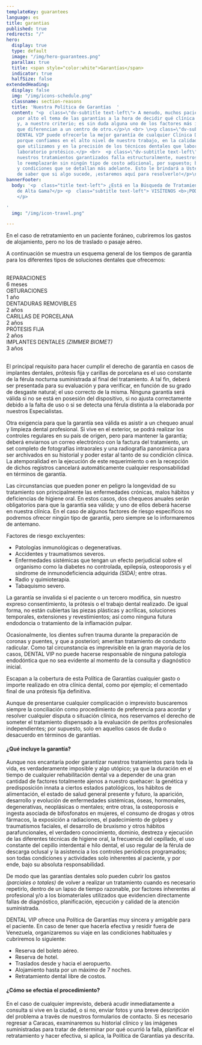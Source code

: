 ```yaml
---
templateKey: guarantees
language: es
title: garantias
published: true
redirects: "/"
hero:
  display: true
  type: default
  image: "/img/hero-guarantees.png"
  parallax: true
  title: <span style="color:white">Garantías</span>
  indicator: true
  halfSize: false
extendedHeading:
  display: false
  img: "/img/icons-schedule.png"
  classname: section-reasons
  title: 'Nuestra Política de Garantías  '
  content: "<p  class=\"dv-subtitle text-left\"> A menudo, muchos pacientes pasan
    por alto el tema de las garantías a la hora de decidir qué clínica dental elegir
    y, a nuestro criterio; es sin duda alguna uno de los factores más importantes
    que diferencian a un centro de otro.</p>\n <br> \n<p class=\"dv-subtitle text-left\"p>
    DENTAL VIP puede ofrecerle la mejor garantía de cualquier Clínica Dental en Caracas
    porque confiamos en el alto nivel de nuestro trabajo, en la calidad de los materiales
    que utilizamos y en la precisión de los técnicos dentales que laboran en nuestro
    laboratorio protésico.</p> <br>  <p class=\"dv-subtitle text-left\"p> Si uno de
    nuestros tratamientos garantizados falla estructuralmente, nuestros Odontólogos
    lo reemplazarán sin ningún tipo de costo adicional, por supuesto; bajo los términos
    y condiciones que se detallan más adelante. Esto le brindará a Usted la tranquilidad
    de saber que si algo sucede, ¡estaremos aquí para resolverlo!</p>\n"
bannerFooter:
  body: '<p  class="title text-left"> ¿Está en la Búsqueda de Tratamientos Dentales
    de Alta Gama?</p> <p  class="subtitle text-left"> VISÍTENOS <b>¡PODEMOS AYUDARLE!</b>
    </p>

'
  img: "/img/icon-travel.png"

---
```

<div class="green message"> En el caso de retratamiento en un paciente foráneo, cubriremos los gastos de alojamiento, pero no los de traslado o pasaje aéreo. </div> <p> A continuación se muestra un esquema general de los tiempos de garantía para los diferentes tipos de soluciones dentales que ofrecemos: </p> <br> <div class="percentaje"> <div class="progress-bar"> <span class="progress-bar-fill" style="width: 17%;"></span> </div> <div class="title">REPARACIONES </div> <div class="time">6 meses</div> </div> <div class="percentaje"> <div class="progress-bar"> <span class="progress-bar-fill" style="width: 34%;"></span> </div> <div class="title">OBTURACIONES</div> <div class="time">1 año</div> </div> <div class="percentaje"> <div class="progress-bar"> <span class="progress-bar-fill" style="width: 68%;"></span> </div> <div class="title">DENTADURAS REMOVIBLES</div> <div class="time">2 años</div> </div> <div class="percentaje"> <div class="progress-bar"> <span class="progress-bar-fill" style="width: 68%;"></span> </div> <div class="title">CARILLAS DE PORCELANA</div> <div class="time">2 años</div> </div> <div class="percentaje"> <div class="progress-bar"> <span class="progress-bar-fill" style="width: 68%;"></span> </div> <div class="title">PRÓTESIS FIJA</div> <div class="time">2 años</div> </div> <div class="percentaje"> <div class="progress-bar"> <span class="progress-bar-fill" style="width: 100%;"></span> </div> <div class="title">IMPLANTES DENTALES <i>(ZIMMER BIOMET)</i></div> <div class="time">3 años</div> </div> <br> <p> El principal requisito para hacer cumplir el derecho de garantía en casos de implantes dentales, prótesis fija y carillas de porcelana es el uso constante de la férula nocturna suministrada al final del tratamiento. A tal fin, deberá ser presentada para su evaluación y para verificar, en función de su grado de desgaste natural; el uso correcto de la misma. Ninguna garantía será válida si no se está en posesión del dispositivo, si no ajusta correctamente debido a la falta de uso o si se detecta una férula distinta a la elaborada por nuestros Especialistas. </p> <p> Otra exigencia para que la garantía sea válida es asistir a un chequeo anual y limpieza dental profesional. Si vive en el exterior, se podrá realizar los controles regulares en su país de origen, pero para mantener la garantía; deberá enviarnos un correo electrónico con la factura del tratamiento, un set completo de fotografías intraorales y una radiografía panorámica para ser archivados en su historial y poder estar al tanto de su condición clínica. La atemporalidad en la ejecución de este requerimiento o en la recepción de dichos registros cancelará automáticamente cualquier responsabilidad en términos de garantía. </p> <p> Las circunstancias que pueden poner en peligro la longevidad de su tratamiento son principalmente las enfermedades crónicas, malos hábitos y deficiencias de higiene oral. En estos casos, dos chequeos anuales serán obligatorios para que la garantía sea válida; y uno de ellos deberá hacerse en nuestra clínica. En el caso de algunos factores de riesgo específicos no podremos ofrecer ningún tipo de garantía, pero siempre se lo informaremos de antemano. </p> <div class="message red"> Factores de riesgo excluyentes: <ul> <li>Patologías inmunológicas o degenerativas.</li> <li>Accidentes y traumatismos severos.</li> <li>Enfermedades sistémicas que tengan un efecto perjudicial sobre el organismo como la diabetes no controlada, epilepsia, osteoporosis y el síndrome de inmunodeficiencia adquirida <i>(SIDA)</i>; entre otras.</li> <li>Radio y quimioterapia.</li>  <li>Tabaquismo severo.</li> </ul> </div> <p> La garantía se invalida si el paciente o un tercero modifica, sin nuestro expreso consentimiento, la prótesis o el trabajo dental realizado. De igual forma, no están cubiertas las piezas plásticas y acrílicas, soluciones temporales, extensiones y revestimientos; así como ninguna futura endodoncia o tratamiento de la inflamación pulpar. </p> <p> Ocasionalmente, los dientes sufren trauma durante la preparación de coronas y puentes, y que a posteriori; ameritan tratamiento de conducto radicular. Como tal circunstancia es imprevisible en la gran mayoría de los casos, DENTAL VIP no puede hacerse responsable de ninguna patología endodóntica que no sea evidente al momento de la consulta y diagnóstico inicial. </p> <p> Escapan a la cobertura de esta Política de Garantías cualquier gasto o importe realizado en otra clínica dental, como por ejemplo; el cementado final de una prótesis fija definitiva. </p> <p> Aunque de presentarse cualquier complicación o imprevisto buscaremos siempre la conciliación como procedimiento de preferencia para acordar y resolver cualquier disputa o situación clínica, nos reservamos el derecho de someter el tratamiento dispensado a la evaluación de peritos profesionales independientes; por supuesto, solo en aquellos casos de duda o desacuerdo en términos de garantías. </p> <h4> ¿Qué incluye la garantía? </h4> <p> Aunque nos encantaría poder garantizar nuestros tratamientos para toda la vida, es verdaderamente imposible y algo utópico; ya que la duración en el tiempo de cualquier rehabilitación dental va a depender de una gran cantidad de factores totalmente ajenos a nuestro quehacer: la genética y predisposición innata a ciertos estados patológicos, los hábitos de alimentación, el estado de salud general presente y futuro, la aparición, desarrollo y evolución de enfermedades sistémicas, óseas, hormonales, degenerativas, neoplásicas o mentales; entre otras, la osteoporosis e ingesta asociada de bifosfonatos en mujeres, el consumo de drogas y otros fármacos, la exposición a radiaciones, el padecimiento de golpes y traumatismos faciales, el desarrollo de bruxismo y otros hábitos parafuncionales, el verdadero conocimiento, dominio, destreza y ejecución de las diferentes técnicas de higiene oral, la frecuencia del cepillado, el uso constante del cepillo interdental e hilo dental, el uso regular de la férula de descarga oclusal y la asistencia a los controles periódicos programados; son todas condiciones y actividades solo inherentes al paciente, y por ende, bajo su absoluta responsabilidad. </p> <p> De modo que las garantías dentales solo pueden cubrir los gastos <i>(parciales o totales)</i> de volver a realizar un tratamiento cuando es necesario repetirlo, dentro de un lapso de tiempo razonable, por factores inherentes al profesional y/o a los biomateriales utilizados que evidencien directamente fallas de diagnóstico, planificación, ejecución y calidad de la atención suministrada. </p> <p> DENTAL VIP ofrece una Política de Garantías muy sincera y amigable para el paciente. En caso de tener que hacerla efectiva y residir fuera de Venezuela, organizaremos su viaje en las condiciones habituales y cubriremos lo siguiente: </p> <ul class="check-list"> <li> <i class="icon-check circle"></i> Reserva del boleto aéreo. </li> <li> <i class="icon-check circle"></i> Reserva de hotel. </li> <li> <i class="icon-check circle"></i> Traslados desde y hacia el aeropuerto. </li> <li> <i class="icon-check circle"></i> Alojamiento hasta por un máximo de 7 noches. </li> <li> <i class="icon-check circle"></i> Retratamiento dental libre de costos. </li>  </ul> <h4> ¿Cómo se efectúa el procedimiento? </h4> <p> En el caso de cualquier imprevisto, deberá acudir inmediatamente a consulta si vive en la ciudad, o si no, enviar fotos y una breve descripción del problema a través de nuestros formularios de contacto. Si es necesario regresar a Caracas, examinaremos su historial clínico y las imágenes suministradas para tratar de determinar por qué ocurrió la falla, planificar el retratamiento y hacer efectiva, si aplica, la Política de Garantías ya descrita. </p>